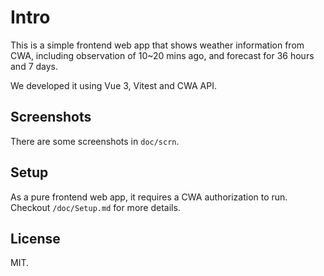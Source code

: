 # Intro

This is a simple frontend web app that shows weather information from CWA, including observation of 10~20 mins ago, and forecast for 36 hours and 7 days. 

We developed it using Vue 3, Vitest and CWA API. 


## Screenshots

There are some screenshots in `doc/scrn`.


## Setup

As a pure frontend web app, it requires a CWA authorization to run. Checkout `/doc/Setup.md` for more details.


## License

MIT.


